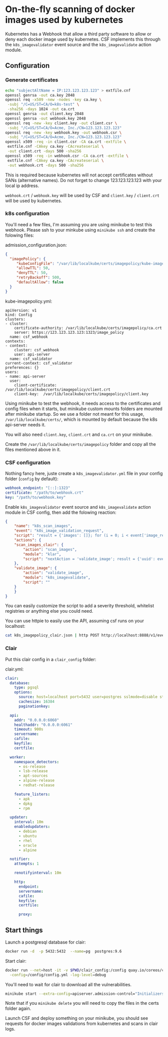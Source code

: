 # On-the-fly scanning of docker images used by kubernetes

Kubernetes has a Webhook that allow a third party software to allow or deny each docker image used by kubernetes. CSF implements this through the `k8s_imagevalidator`
event source and the `k8s_imagevalidate` action module.

## Configuration

### Generate certificates

```bash
echo "subjectAltName = IP:123.123.123.123" > extfile.cnf
openssl genrsa -out ca.key 2048
openssl req -x509 -new -nodes -key ca.key \
 -subj "/C=US/ST=CA/O=k8s-test" \
 -sha256 -days 1024 -out ca.crt
openssl genrsa -out client.key 2048
openssl genrsa -out webhook.key 2048
openssl req -new -key client.key -out client.csr \
 -subj "/C=US/ST=CA/O=Acme, Inc./CN=123.123.123.123"
openssl req -new -key webhook.key -out webhook.csr \
 -subj "/C=US/ST=CA/O=Acme, Inc./CN=123.123.123.123"
openssl x509 -req -in client.csr -CA ca.crt -extfile \
 extfile.cnf -CAkey ca.key -CAcreateserial \
 -out client.crt -days 500 -sha256
openssl x509 -req -in webhook.csr -CA ca.crt -extfile \
 extfile.cnf -CAkey ca.key -CAcreateserial \
 -out webhook.crt -days 500 -sha256
```

This is required because kubernetes will not accept certificates without SANs (alternative names). Do not forget to change 123.123.123.123 with your local ip address.

`webhook.crt` / `webhook.key` will be used by CSF and `client.key` / `client.crt` will be used by kubernetes.

### k8s configuration

You'll need a few files, I'm assuming you are using minikube to test this webhook.
Please ssh to your minkube using `minikube ssh` and create the folowing files:

admission_configuration.json:
```json
{
  "imagePolicy": {
     "kubeConfigFile": "/var/lib/localkube/certs/imagepolicy/kube-imagepolicy.yml",
     "allowTTL": 50,
     "denyTTL": 50,
     "retryBackoff": 500,
     "defaultAllow": false
  }
}
```

kube-imagepolicy.yml:
```
apiVersion: v1
kind: Config
clusters:
- cluster:
    certificate-authority: /var/lib/localkube/certs/imagepolicy/ca.crt
    server: https://123.123.123.123:1323/image_policy
  name: csf_webhook
contexts:
- context:
    cluster: csf_webhook
    user: api-server
  name: csf_validator
current-context: csf_validator
preferences: {}
users:
- name: api-server
  user:
    client-certificate: /var/lib/localkube/certs/imagepolicy/client.crt
    client-key:  /var/lib/localkube/certs/imagepolicy/client.key
```

Using minikube to test the webhook, it needs access to the certificates and config files when it starts, but minikube custom mounts folders are mounted after minikube startup.
So we use a folder not meant for this usage, `/var/lib/localkube/certs/`, which is mounted by default because the k8s api-server needs it.

You will also need `client.key`, `client.crt` and `ca.crt` on your minikube.

Create the `/var/lib/localkube/certs/imagepolicy` folder and copy all the files mentioned above in it.

### CSF configuration

Nothing fancy here, juste create a `k8s_imagevalidator.yml` file in your config folder (`config` by default):

```yaml
webhook_endpoint: "[::]:1323"
certificate: "/path/to/webhook.crt"
key: "/path/to/webhook.key"
```

Enable `k8s_imagevalidator` event source and `k8s_imagevalidate` action module in CSF config, then add the folowing reaction:

```json
{
    "name": "k8s_scan_images",
    "event": "k8s_image_validation_request",
    "script": "result = {'images': []}; for (i = 0; i < event['image_review']['spec']['containers'].length; i++) { container = event['image_review']['spec']['containers'][i]; if (container['image'].substring(0, 20) != 'gcr.io/k8s-minikube'){result['images'].push(container['image']);console.log(container['image'])}}; if (result['images'].length > 0) {nextAction = 'scan_images_clair'} else {nextAction = 'validate_image'; result = {'validate': true, 'uuid': event['uuid']};};",
    "actions": {
	"scan_images_clair": {
	    "action": "scan_images",
	    "module": "klar",
	    "script": "nextAction = 'validate_image'; result = {'uuid': event['uuid'], 'validate': true}; for (i = 0; i < event['image_review']['spec']['containers'].length; i++) { container = event['image_review']['spec']['containers'][i]; if (actionData[container['image']].length > 0) {result['validate'] = false; break;}}"
	},
	"validate_image": {
	    "action": "validate_image",
	    "module": "k8s_imagevalidate",
	    "script": ""
	}
    }
}
```

You can easily customize the script to add a severity threshold, whitelist registries or anything else you could need.

You can use httpie to easily use the API, assuming csf runs on your localhost:

```bash
cat k8s_imagepolicy_clair.json | http POST http://localhost:8888/v1/events/k8s_image_validation_request/reactions
```


### Clair

Put this clair config in a `clair_config` folder:

clair.yml:
```yaml
clair:
  database:
    type: pgsql
    options:
      source: host=localhost port=5432 user=postgres sslmode=disable statement_timeout=60000
      cachesize: 16384
      paginationkey:

  api:
    addr: "0.0.0.0:6060"
    healthaddr: "0.0.0.0:6061"
    timeout: 900s
    servername:
    cafile:
    keyfile:
    certfile:

  worker:
    namespace_detectors:
      - os-release
      - lsb-release
      - apt-sources
      - alpine-release
      - redhat-release

    feature_listers:
      - apk
      - dpkg
      - rpm

  updater:
    interval: 10m
    enabledupdaters:
      - debian
      - ubuntu
      - rhel
      - oracle
      - alpine

  notifier:
    attempts: 1

    renotifyinterval: 10m

    http:
      endpoint:
      servername:
      cafile:
      keyfile:
      certfile:

      proxy:
```


## Start things

Launch a postgresql database for clair:

```bash
docker run -d  -p 5432:5432  --name=pg  postgres:9.6
```

Start clair:

```bash
docker run --net=host -it -v $PWD/clair_config:/config quay.io/coreos/clair-git \
  -config=/config/config.yml -log-level=debug
```

You'll need to wait for clair to download all the vulnerabilities.


```bash
minikube start --extra-config=apiserver.admission-control="Initializers,NamespaceLifecycle,LimitRanger,ServiceAccount,DefaultStorageClass,DefaultTolerationSeconds,NodeRestriction,MutatingAdmissionWebhook,ValidatingAdmissionWebhook,ResourceQuota,ImagePolicyWebhook" --extra-config=apiserver.admission-control-config-file=/var/lib/localkube/certs/imagepolicy/admission_configuration.json
```

Note that if you `minikube delete` you will need to copy the files in the certs folder again.

Launch CSF and deploy something on your minikube, you should see requests for docker images validations from kubernetes and scans in clair logs.
